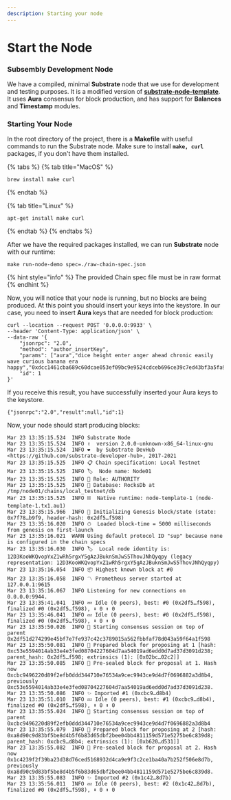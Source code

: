 ```yaml
---
description: Starting your node
---
```


# Start the Node

### Subsembly Development Node

We have a compiled, minimal **Substrate** node that we use for development and testing purposes. It is a modified version of [**substrate-node-template**](https://github.com/substrate-developer-hub). It uses **Aura** consensus for block production, and has support for **Balances** and **Timestamp** modules.

### Starting Your Node

In the root directory of the project, there is a **Makefile** with useful commands to run the Substrate node. Make sure to install **`make, curl`** packages, if you don't have them installed.

{% tabs %}
{% tab title="MacOS" %}
```
brew install make curl
```
{% endtab %}

{% tab title="Linux" %}
```text
apt-get install make curl
```
{% endtab %}
{% endtabs %}

After we have the required packages installed, we can run **Substrate** node with our runtime:

```text
make run-node-demo spec=./raw-chain-spec.json
```

{% hint style="info" %}
The provided Chain spec file must be in raw format
{% endhint %}

Now, you will notice that your node is running, but no blocks are being produced. At this point you should insert your keys into the keystore. In our case, you need to insert **Aura** keys that are needed for block production:

```text
curl --location --request POST '0.0.0.0:9933' \
--header 'Content-Type: application/json' \
--data-raw '{
    "jsonrpc": "2.0",
    "method": "author_insertKey",
    "params": ["aura","dice height enter anger ahead chronic easily wave curious banana era happy","0xdcc1461cba689c60dcae053ef09bc9e9524cdceb696ce39c7ed43bf3a5fa9659"],
    "id": 1
}'
```

If you receive this result, you have successfully inserted your Aura keys to the keystore.

```text
{"jsonrpc":"2.0","result":null,"id":1}
```

Now, your node should start producing blocks:

```text
Mar 23 13:35:15.524  INFO Substrate Node    
Mar 23 13:35:15.524  INFO ✌️  version 2.0.0-unknown-x86_64-linux-gnu    
Mar 23 13:35:15.524  INFO ❤️  by Substrate DevHub <https://github.com/substrate-developer-hub>, 2017-2021    
Mar 23 13:35:15.525  INFO 📋 Chain specification: Local Testnet    
Mar 23 13:35:15.525  INFO 🏷  Node name: Node01    
Mar 23 13:35:15.525  INFO 👤 Role: AUTHORITY    
Mar 23 13:35:15.525  INFO 💾 Database: RocksDb at /tmp/node01/chains/local_testnet/db    
Mar 23 13:35:15.525  INFO ⛓  Native runtime: node-template-1 (node-template-1.tx1.au1)    
Mar 23 13:35:15.966  INFO 🔨 Initializing Genesis block/state (state: 0x7f78…b9f9, header-hash: 0x2df5…f598)    
Mar 23 13:35:16.020  INFO ⏱  Loaded block-time = 5000 milliseconds from genesis on first-launch    
Mar 23 13:35:16.021  WARN Using default protocol ID "sup" because none is configured in the chain specs    
Mar 23 13:35:16.030  INFO 🏷  Local node identity is: 12D3KooWKQvopYxZ1wRh5rgxY5gAzJBuknSmJwS5ThovJNhQyqpy (legacy representation: 12D3KooWKQvopYxZ1wRh5rgxY5gAzJBuknSmJwS5ThovJNhQyqpy)    
Mar 23 13:35:16.054  INFO 📦 Highest known block at #0    
Mar 23 13:35:16.058  INFO 〽️ Prometheus server started at 127.0.0.1:9615    
Mar 23 13:35:16.067  INFO Listening for new connections on 0.0.0.0:9944.  
Mar 23 13:35:41.041  INFO 💤 Idle (0 peers), best: #0 (0x2df5…f598), finalized #0 (0x2df5…f598), ⬇ 0 ⬆ 0    
Mar 23 13:35:46.041  INFO 💤 Idle (0 peers), best: #0 (0x2df5…f598), finalized #0 (0x2df5…f598), ⬇ 0 ⬆ 0    
Mar 23 13:35:50.026  INFO 🙌 Starting consensus session on top of parent 0x2df51d274299e45bf7e7fe937c42c3789015a562fbbfaf78d043a59f64a1f598    
Mar 23 13:35:50.081  INFO 🎁 Prepared block for proposing at 1 [hash: 0xc53e5594014ab33e4e3fed08704227604d7aa54019ad6edd0d7ad37d3091d238; parent_hash: 0x2df5…f598; extrinsics (1): [0x02bc…02c2]]    
Mar 23 13:35:50.085  INFO 🔖 Pre-sealed block for proposal at 1. Hash now 0xcbc9496220d89f2efb0ddd344710e76534a9cec9943ce9d4d7f0696882a3d8b4, previously 0xc53e5594014ab33e4e3fed08704227604d7aa54019ad6edd0d7ad37d3091d238.    
Mar 23 13:35:50.086  INFO ✨ Imported #1 (0xcbc9…d8b4)    
Mar 23 13:35:51.010  INFO 💤 Idle (0 peers), best: #1 (0xcbc9…d8b4), finalized #0 (0x2df5…f598), ⬇ 0 ⬆ 0    
Mar 23 13:35:55.024  INFO 🙌 Starting consensus session on top of parent 0xcbc9496220d89f2efb0ddd344710e76534a9cec9943ce9d4d7f0696882a3d8b4    
Mar 23 13:35:55.079  INFO 🎁 Prepared block for proposing at 2 [hash: 0xa8d90c9d83bf5be8d4b5f6b83d65dbf2bee04bb4811159d571e5275be6c839d8; parent_hash: 0xcbc9…d8b4; extrinsics (1): [0xb620…d531]]    
Mar 23 13:35:55.082  INFO 🔖 Pre-sealed block for proposal at 2. Hash now 0x1c4239f2f39ba23d38d76ced5168932d4ca9e9f3c2ce1ba40a7b252f506e8d7b, previously 0xa8d90c9d83bf5be8d4b5f6b83d65dbf2bee04bb4811159d571e5275be6c839d8.    
Mar 23 13:35:55.083  INFO ✨ Imported #2 (0x1c42…8d7b)    
Mar 23 13:35:56.011  INFO 💤 Idle (0 peers), best: #2 (0x1c42…8d7b), finalized #0 (0x2df5…f598), ⬇ 0 ⬆ 0
```

